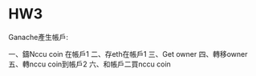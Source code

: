 # HW3

Ganache產生帳戶:

一、鑄Nccu coin 在帳戶1
二、存eth在帳戶1
三、Get owner
四、轉移owner
五、轉nccu coin到帳戶2
六、和帳戶二買nccu coin
